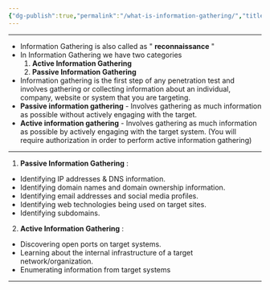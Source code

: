 ```yaml
---
{"dg-publish":true,"permalink":"/what-is-information-gathering/","title":"Information Gathering","tags":["ejptv2","information-gathering"]}
---
```


-------------
- Information Gathering is also called as " **reconnaissance** "
- In Information Gathering we have two categories
  1. **Active Information Gathering**
  2. **Passive Information Gathering**
- Information gathering is the first step of any penetration test and involves gathering or collecting information about an individual, company, website or system that you are targeting.
- **Passive information gathering** - Involves gathering as much information as possible without actively engaging with the target.
- **Active information gathering** - Involves gathering as much information as possible by actively engaging with the target system. (You will require authorization in order to perform active information gathering)
-------

1. **Passive Information Gathering** :  
+ Identifying IP addresses & DNS information.
+ Identifying domain names and domain ownership information. 
+ Identifying email addresses and social media profiles. 
+ Identifying web technologies being used on target sites. 
+ Identifying subdomains.
2. **Active Information Gathering** :
+ Discovering open ports on target systems. 
+ Learning about the internal infrastructure of a target network/organization.
+ Enumerating information from target systems
-------

